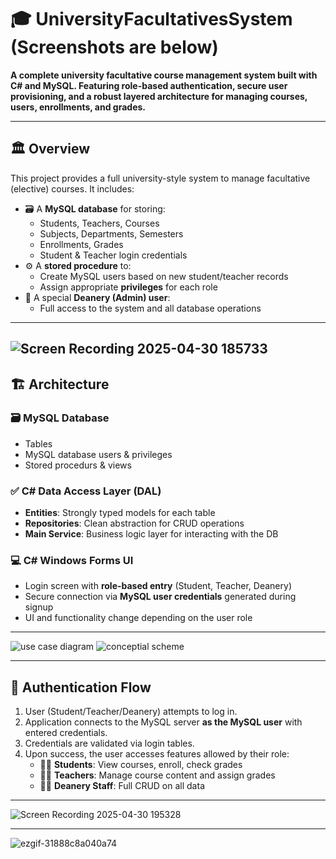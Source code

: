# 🎓 UniversityFacultativesSystem (Screenshots are below)

**A complete university facultative course management system built with C# and MySQL. Featuring role-based authentication, secure user provisioning, and a robust layered architecture for managing courses, users, enrollments, and grades.**

---

## 🏛️ Overview

This project provides a full university-style system to manage facultative (elective) courses. It includes:

- 🗃️ A **MySQL database** for storing:
  - Students, Teachers, Courses
  - Subjects, Departments, Semesters
  - Enrollments, Grades
  - Student & Teacher login credentials
- ⚙️ A **stored procedure** to:
  - Create MySQL users based on new student/teacher records
  - Assign appropriate **privileges** for each role
- 👤 A special **Deanery (Admin) user**:
  - Full access to the system and all database operations

---
![Screen Recording 2025-04-30 185733](https://github.com/user-attachments/assets/94260486-3581-4f65-a490-3f503a0d4311)
---

## 🏗️ Architecture

### 🗃️ MySQL Database
- Tables
- MySQL database users & privileges
- Stored procedurs & views

### ✅ C# Data Access Layer (DAL)

- **Entities**: Strongly typed models for each table
- **Repositories**: Clean abstraction for CRUD operations
- **Main Service**: Business logic layer for interacting with the DB

### 💻 C# Windows Forms UI

- Login screen with **role-based entry** (Student, Teacher, Deanery)
- Secure connection via **MySQL user credentials** generated during signup
- UI and functionality change depending on the user role

---

![use case diagram](https://github.com/user-attachments/assets/a475bcd1-006e-43de-a063-305dcfbca108)
![conceptial scheme](https://github.com/user-attachments/assets/add24ad9-eaeb-48e2-bdd2-4a6138e28452)


---

## 🔐 Authentication Flow

1. User (Student/Teacher/Deanery) attempts to log in.
2. Application connects to the MySQL server **as the MySQL user** with entered credentials.
3. Credentials are validated via login tables.
4. Upon success, the user accesses features allowed by their role:
   - 🧑‍🎓 **Students**: View courses, enroll, check grades
   - 👩‍🏫 **Teachers**: Manage course content and assign grades
   - 🧑‍💼 **Deanery Staff**: Full CRUD on all data

---

![Screen Recording 2025-04-30 195328](https://github.com/user-attachments/assets/006fd921-db05-4235-8036-d6838ea515fa)

---

![ezgif-31888c8a040a74](https://github.com/user-attachments/assets/f8ae57bc-9e22-4a05-ab00-44d50f7d371f)




